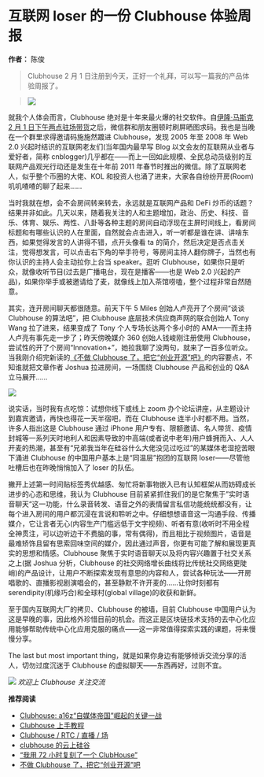 # 互联网 loser 的一份 Clubhouse 体验周报

**作者：** 陈俊

> Clubhouse 2 月 1 日注册到今天，正好一个礼拜，可以写一篇我的产品体验周报了。

> ![](./cover.jpg)

就我个人体会而言，Clubhouse 绝对是十年来最火爆的社交软件。自[伊隆·马斯克 2 月 1 日下午两点驻场带货](https://mp.weixin.qq.com/s/zz67HuLDL9QZlfBGVYcYKQ)之后，微信群和朋友圈顿时刷屏晒图求码。我也是当晚在一个群里求得邀请码施施然踱进 Clubhouse，发现 2005 年至 2008 年 Web 2.0 兴起时结识的互联网老友们(当年国内最早写 Blog 以文会友的互联网从业者与爱好者，简称 cnblogger)几乎都在——而上一回如此规模、全民总动员级别的互联网产品观光行动还是发生在十年前 2011 年春节时推出的微信。除了互联网老人，似乎整个币圈的大佬、KOL 和投资人也涌了进来，大家各自纷纷开房(Room)叽叽喳喳的聊了起来……

当时我就在想，会不会房间转来转去，永远就是互联网产品和 DeFi 炒币的话题？结果并非如此。几天以来，随着我关注的人和主题增加，政治、历史、科技、音乐、体育、娱乐、两性、八卦等各种主题的房间自动浮现在主屏时间线上，看房间标题和有哪些认识的人在里面，自然就会点击进入，听一听都是谁在讲、讲啥东西，如果觉得发言的人讲得不错，点开头像看 ta 的简介，然后决定是否点击关注，觉得想发言，可以点击右下角的举手符号，等房间主持人翻你牌子，当然也有你认识的主持人会主动拉你上台当 speaker。逛听 Clubhouse，如果你只是听众，就像收听节目(过去是广播电台，现在是播客——也是 Web 2.0 兴起的产品)，如果你举手或被邀请给了麦，就像线上加入茶馆唠嗑，整个过程非常自然随意。

其实，连开房间聊天都很随意。前天下午 5 Miles 创始人卢亮开了个房间“谈谈 Clubhouse 的算法吧”，把 Clubhouse 底层技术供应商声网的联合创始人 Tony Wang 拉了进来，结果变成了 Tony 个人专场长达两个多小时的 AMA——而主持人卢亮有事先走一步了；昨天傍晚媒介 360 创始人钱峻刚注册使用 Clubhouse，尝试性的开了个房间“Innovation+”，她拉我聊了没两句，就来了一百多位听众。当我刚介绍完新读的[《不做 Clubhouse 了，把它“创业开源”吧》](https://mp.weixin.qq.com/s/IDxDJQ8JZmA9FFGldQunoQ)的内容要点，不知谁就把文章作者 Joshua 拉进房间，一场围绕 Clubhouse 产品和创业的 Q&A 立马展开……

![](./room.jpg)

说实话，当时我有点吃惊：试想你线下或线上 zoom 办个论坛讲座，从主题设计到嘉宾邀请，再快也得花一天半宿吧，而在 Clubhouse 连半小时都不用。当然，许多人指出这是 Clubhouse 通过 iPhone 用户专有、限额邀请、名人带货、疫情封城等一系列天时地利人和因素导致的中高端(或者说中老年)用户蜂拥而入、人人开麦的热潮，甚至有“兄弟我当年在硅谷什么大佬没见过吃过”的某媒体老湿挖苦眼下涌进 Clubhouse 的中国用户基本上是“同温层”抱团的互联网 loser——尽管他吐槽后也在昨晚悄悄加入了 loser 的队伍。

撇开上述第一时间贴标签秀优越感、匆忙将新事物嵌入已有认知框架从而妨碍成长进步的心态和思维，我认为 Clubhouse 目前紧紧抓住我们的是它聚焦于”实时语音聊天“这一功能，什么录音转发、语音之外的表情留言私信功能统统都没有，让每个进入房间的用户都沉浸在言说和聆听之中。仔细想想语音这一沟通手段、传播媒介，它让言者无心(内容生产门槛远低于文字视频)、听者有意(收听时不用全程全神贯注，可以边听边干不费脑的事，常有偶得)，而且相比于视频图片，语音是最难矫饰且留有思索回味空间的媒介，因此通过声音，你更有可能了解和展现更真实的思想和情感。Clubhouse 聚焦于实时语音聊天以及将内容兴趣置于社交关系之上(据 Joshua 分析，Clubhouse 的社交网络增长曲线将比传统社交网络更陡峭)的产品设计，让用户不断探索发现有意思的内容和人，尝试各种玩法——开房唱歌的、直播影视剧演唱会的，甚至静默不许开麦的……让你时刻都有 serendipity(机缘巧合)和全球村(global village)的收获和新鲜。

至于国内互联网大厂的拷贝、Clubhouse 的被墙，目前 Clubhouse 中国用户认为这是早晚的事，因此格外珍惜目前的机会。而这正是区块链技术支持的去中心化应用能够帮助传统中心化应用克服的痛点——这一非常值得探索实践的课题，将来慢慢分享。

The last but most important thing，就是如果你身边有能够倾诉交流分享的活人，切勿过度沉迷于 Clubhouse 的虚拟聊天——东西再好，过则不宜。

![](./profile.jpg)
_欢迎上 Clubhouse 关注交流_

**推荐阅读**

- [Clubhouse: a16z“自媒体帝国”崛起的关键一战](https://mp.weixin.qq.com/s/LDIresR0KqNg1G0OHRzQ_w)
- [Clubhouse 上手教程](https://mp.weixin.qq.com/s/zHKZ8IGfX-A1VjOSohsk2w)
- [Clubhouse / RTC / 直播 / 场](https://mp.weixin.qq.com/s/yb2_-davR3dBKeKOn3_JSA)
- [clubhouse 的云上硅谷](https://mp.weixin.qq.com/s/VM9Rrt5idr5QPTMFwo3mdg)
- [“我用 72 小时复刻了一个 ClubHouse”](https://mp.weixin.qq.com/s/mUGGkxdTIngLzd9zX96AeA)
- [不做 Clubhouse 了，把它“创业开源”吧](https://mp.weixin.qq.com/s/IDxDJQ8JZmA9FFGldQunoQ)
